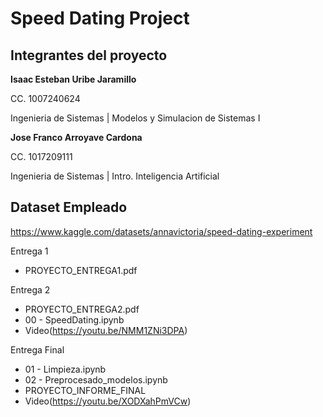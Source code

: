 # Speed Dating Project

## Integrantes del proyecto

**Isaac Esteban Uribe Jaramillo** 

CC. 1007240624 

Ingenieria de Sistemas | Modelos y Simulacion de Sistemas I

**Jose Franco Arroyave Cardona** 

CC. 1017209111 

Ingenieria de Sistemas | Intro. Inteligencia Artificial

## Dataset Empleado

https://www.kaggle.com/datasets/annavictoria/speed-dating-experiment

Entrega 1
* PROYECTO_ENTREGA1.pdf

Entrega 2
* PROYECTO_ENTREGA2.pdf
* 00 - SpeedDating.ipynb
* Video(https://youtu.be/NMM1ZNi3DPA)

Entrega Final
* 01 - Limpieza.ipynb
* 02 - Preprocesado_modelos.ipynb
* PROYECTO_INFORME_FINAL
* Video(https://youtu.be/XODXahPmVCw)

